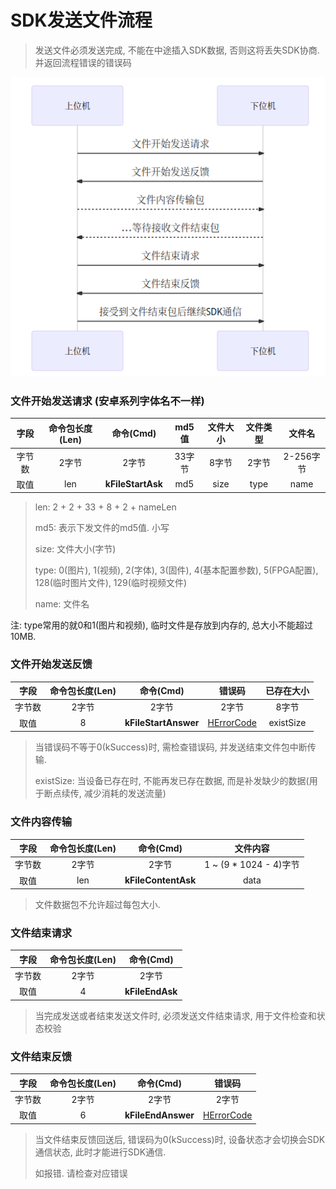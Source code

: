 # SDK发送文件流程

> 发送文件必须发送完成, 不能在中途插入SDK数据, 否则这将丢失SDK协商. 并返回流程错误的错误码

![](../../images/sendFile.png)

<div style='display: none'>

```mermaid
sequenceDiagram
participant 上位机
participant 下位机

上位机->>下位机: 文件开始发送请求
下位机->>上位机: 文件开始发送反馈
上位机-->>下位机: 文件内容传输包
下位机-->>上位机: ...等待接收文件结束包
上位机->>下位机: 文件结束请求
下位机->>上位机: 文件结束反馈
上位机->>下位机: 接受到文件结束包后继续SDK通信
```

</div>

### 文件开始发送请求 (安卓系列字体名不一样)

| 字段  | 命令包长度(Len) | 命令(Cmd)           | md5值 | 文件大小 | 文件类型 | 文件名     |
|:---:|:----------:|:-----------------:|:----:|:----:|:----:|:-------:|
| 字节数 | 2字节        | 2字节               | 33字节 | 8字节  | 2字节  | 2-256字节 |
| 取值  | len        | **kFileStartAsk** | md5  | size | type | name    |

> len: 2 + 2 + 33 + 8 + 2 + nameLen
> 
> md5: 表示下发文件的md5值. 小写
> 
> size: 文件大小(字节)
> 
> type: 0(图片), 1(视频), 2(字体), 3(固件), 4(基本配置参数), 5(FPGA配置), 128(临时图片文件), 129(临时视频文件)
> 
> name: 文件名

注: type常用的就0和1(图片和视频), 临时文件是存放到内存的, 总大小不能超过10MB.

### 文件开始发送反馈

| 字段  | 命令包长度(Len) | 命令(Cmd)              | 错误码                      | 已存在大小     |
|:---:|:----------:|:--------------------:|:------------------------:|:---------:|
| 字节数 | 2字节        | 2字节                  | 2字节                      | 8字节       |
| 取值  | 8          | **kFileStartAnswer** | [HErrorCode](./错误码定义.md) | existSize |

> 当错误码不等于0(kSuccess)时, 需检查错误码, 并发送结束文件包中断传输.
> 
> existSize: 当设备已存在时, 不能再发已存在数据, 而是补发缺少的数据(用于断点续传, 减少消耗的发送流量)

### 文件内容传输

| 字段  | 命令包长度(Len) | 命令(Cmd)             | 文件内容                 |
|:---:|:----------:|:-------------------:|:--------------------:|
| 字节数 | 2字节        | 2字节                 | 1 ~ (9 * 1024 - 4)字节 |
| 取值  | len        | **kFileContentAsk** | data                 |

> 文件数据包不允许超过每包大小.

### 文件结束请求

| 字段  | 命令包长度(Len) | 命令(Cmd)         |
|:---:|:----------:|:---------------:|
| 字节数 | 2字节        | 2字节             |
| 取值  | 4          | **kFileEndAsk** |

> 当完成发送或者结束发送文件时, 必须发送文件结束请求, 用于文件检查和状态校验

### 文件结束反馈

| 字段  | 命令包长度(Len) | 命令(Cmd)            | 错误码                      |
|:---:|:----------:|:------------------:|:------------------------:|
| 字节数 | 2字节        | 2字节                | 2字节                      |
| 取值  | 6          | **kFileEndAnswer** | [HErrorCode](./错误码定义.md) |

> 当文件结束反馈回送后, 错误码为0(kSuccess)时, 设备状态才会切换会SDK通信状态, 此时才能进行SDK通信.
> 
> 如报错. 请检查对应错误
